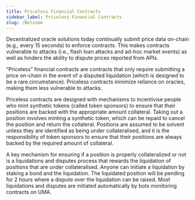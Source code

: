 ```yaml
---
title: Priceless Financial Contracts
sidebar_label: Priceless Financial Contracts
slug: /Welcome
---
```


Decentralized oracle solutions today continually submit price data on-chain (e.g., every 15 seconds) to enforce contracts. This makes contracts vulnerable to attacks (i.e., flash loan attacks and ad-hoc market events) as well as hinders the ability to dispute prices reported from APIs. 

“Priceless” financial contracts are contracts that only require submitting a price on-chain in the event of a disputed liquidation (which is designed to be a rare circumstance). Priceless contracts minimize reliance on oracles, making them less vulnerable to attacks. 

Priceless contracts are designed with mechanisms to incentivise people who mint synthetic tokens (called token sponsors) to ensure that their positions are backed with the appropriate amount collateral.  Taking out a position involves minting a synthetic token, which can be repaid to cancel the position and return the collateral.   Positions are assumed to be solvent unless they are identified as being under collateralised, and it is the responsibility of token sponsors to ensure that their positions are always backed by the required amount of collateral.

A key mechanism for ensuring if a position is properly collateralized or not is a liquidations and disputes process that rewards the liquidation of positions that are under collateralised.  Anyone can initiate a liquidation by staking a bond and the liquidation. The liquidated position will be pending for 2 hours where a dispute over the liquidation can be raised.  Most liquidations and disputes are initiated automatically by bots monitoring contracts on UMA. 
 

